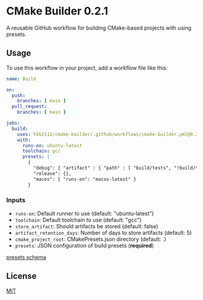 [//]: # (x-release-please-start-version)
# CMake Builder 0.2.1
[//]: # (x-release-please-end)

A reusable GitHub workflow for building CMake-based projects with using presets.

## Usage

To use this workflow in your project, add a workflow file like this:

[//]: # (x-release-please-start-version)
```yaml
name: Build

on:
  push:
    branches: [ main ]
  pull_request:
    branches: [ main ]

jobs:
  build:
    uses: tkk2112/cmake-builder/.github/workflows/cmake-builder.yml@0.2.1
    with:
      runs-on: ubuntu-latest
      toolchain: gcc
      presets: |
        {
          "debug": { "artifact" : { "path" : [ "build/tests", "!build/tests/broken_tests" ] }},
          "release": {},
          "macos": { "runs-on": "macos-latest" }
        }
```
[//]: # (x-release-please-end)

### Inputs

- `runs-on`: Default runner to use (default: "ubuntu-latest")
- `toolchain`: Default toolchain to use (default: "gcc")
- `store_artifact`: Should artifacts be stored (default: false)
- `artifact_retention_days`: Number of days to store artifacts (default: 5)
- `cmake_project_root`: CMakePresets.json directory (default: .)
- `presets`: JSON configuration of build presets (**required**)

[presets schema](.github/scripts/preset-schema.json)


## License

[MIT](LICENSE)
